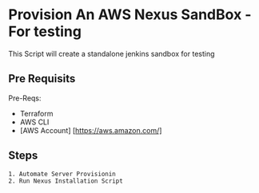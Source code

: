 # Provision An AWS Nexus SandBox - For testing

This Script will create a standalone jenkins sandbox for testing

## Pre Requisits
Pre-Reqs:
* Terraform 
* AWS CLI
* [AWS Account] [https://aws.amazon.com/]

## Steps

``` sh
1. Automate Server Provisionin
2. Run Nexus Installation Script
```